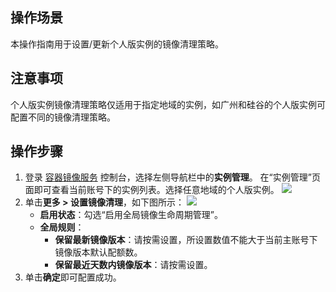 
## 操作场景
本操作指南用于设置/更新个人版实例的镜像清理策略。

## 注意事项
个人版实例镜像清理策略仅适用于指定地域的实例，如广州和硅谷的个人版实例可配置不同的镜像清理策略。

## 操作步骤
1. 登录 [容器镜像服务](https://console.cloud.tencent.com/tcr) 控制台，选择左侧导航栏中的**实例管理**。
在“实例管理”页面即可查看当前账号下的实例列表。选择任意地域的个人版实例。
![](https://qcloudimg.tencent-cloud.cn/raw/8813e3ed7c867b9ec2b33753d42e302d.png)
2. 单击**更多 > 设置镜像清理**，如下图所示：
   ![](https://qcloudimg.tencent-cloud.cn/raw/530c2e026737e24f1ba5dfd9efb83ca4.png)
    - **启用状态**：勾选“启用全局镜像生命周期管理”。
    - **全局规则**：
       - **保留最新镜像版本**：请按需设置，所设置数值不能大于当前主账号下镜像版本默认配额数。
       - **保留最近天数内镜像版本**：请按需设置。
3. 单击**确定**即可配置成功。
